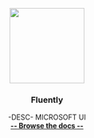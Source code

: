 <p align="center">
  <a href="https://example.com">
    <img src="https://media.datinternet.nl/fluently/Icon/0.5x.png" width="150">
  </a>
</p>
<h3 align="center">Fluently</h3>

<p align="center">
  -DESC- MICROSOFT UI
  <br>
  <a href="https://example.com/docs"><strong>-- Browse the docs --</strong></a>
  <br>
